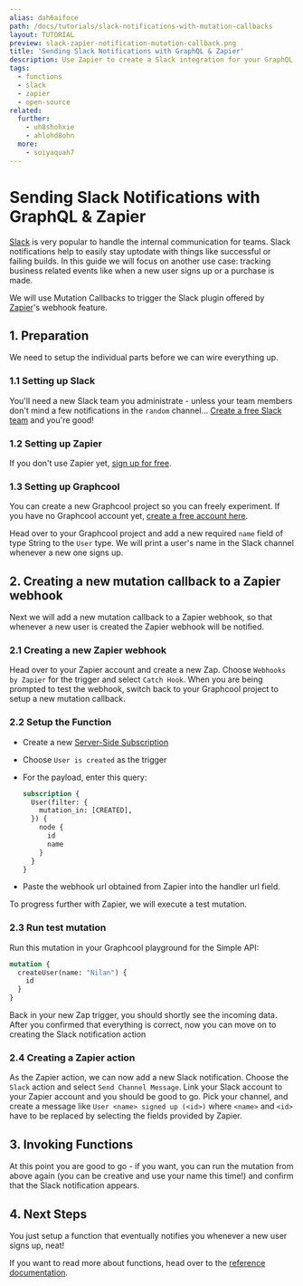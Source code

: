 ```yaml
---
alias: dah6aifoce
path: /docs/tutorials/slack-notifications-with-mutation-callbacks
layout: TUTORIAL
preview: slack-zapier-notification-mutation-callback.png
title: 'Sending Slack Notifications with GraphQL & Zapier'
description: Use Zapier to create a Slack integration for your GraphQL server and get Slack notifications whenever a certain mutation is executed.
tags:
  - functions
  - slack
  - zapier
  - open-source
related:
  further:
    - uh8shohxie
    - ahlohd8ohn
  more:
    - soiyaquah7
---
```


# Sending Slack Notifications with GraphQL & Zapier

[Slack](https://slack.com/) is very popular to handle the internal communication for teams. Slack notifications help to easily stay uptodate with things like successful or failing builds. In this guide we will focus on another use case: tracking business related events like when a new user signs up or a purchase is made.

We will use Mutation Callbacks to trigger the Slack plugin offered by [Zapier](https://zapier.com/)'s webhook feature.

## 1. Preparation

We need to setup the individual parts before we can wire everything up.

### 1.1 Setting up Slack

You'll need a new Slack team you administrate - unless your team members don't mind a few notifications in the `random` channel... [Create a free Slack team](https://slack.com/create) and you're good!

### 1.2 Setting up Zapier

If you don't use Zapier yet, [sign up for free](https://zapier.com/sign-up/).

### 1.3 Setting up Graphcool

You can create a new Graphcool project so you can freely experiment. If you have no Graphcool account yet, [create a free account here](https://graph.cool).

Head over to your Graphcool project and add a new required `name` field of type String to the `User` type. We will print a user's name in the Slack channel whenever a new one signs up.

## 2. Creating a new mutation callback to a Zapier webhook

Next we will add a new mutation callback to a Zapier webhook, so that whenever a new user is created the Zapier webhook will be notified.

### 2.1 Creating a new Zapier webhook

Head over to your Zapier account and create a new Zap. Choose `Webhooks by Zapier` for the trigger and select `Catch Hook`. When you are being prompted to test the webhook, switch back to your Graphcool project to setup a new mutation callback.

### 2.2 Setup the Function

* Create a new [Server-Side Subscription](!alias-ahlohd8ohn)
* Choose `User is created` as the trigger
* For the payload, enter this query:

    ```graphql
    subscription {
      User(filter: {
        mutation_in: [CREATED],
      }) {
        node {
          id
          name
        }
      }
    }
    ```

* Paste the webhook url obtained from Zapier into the handler url field.

To progress further with Zapier, we will execute a test mutation.

### 2.3 Run test mutation

Run this mutation in your Graphcool playground for the Simple API:

```graphql
mutation {
  createUser(name: "Nilan") {
    id
  }
}
```

Back in your new Zap trigger, you should shortly see the incoming data. After you confirmed that everything is correct, now you can move on to creating the Slack notification action

### 2.4 Creating a Zapier action

As the Zapier action, we can now add a new Slack notification. Choose the `Slack` action and select `Send Channel Message`. Link your Slack account to your Zapier account and you should be good to go. Pick your channel, and create a message like `User <name> signed up (<id>)` where `<name>` and `<id>` have to be replaced by selecting the fields provided by Zapier.

## 3. Invoking Functions

At this point you are good to go - if you want, you can run the mutation from above again (you can be creative and use your name this time!) and confirm that the Slack notification appears.

## 4. Next Steps

You just setup a function that eventually notifies you whenever a new user signs up, neat!

If you want to read more about functions, head over to the [reference documentation](!alias-boo6uteemo).

